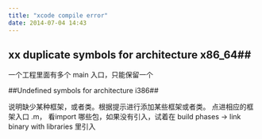 ```yaml
---
title: "xcode compile error"
date: 2014-07-04 14:43
---
```


## xx duplicate symbols for architecture x86_64##

一个工程里面有多个 main 入口，只能保留一个

##Undefined symbols for architecture i386##

说明缺少某种框架，或者类。根据提示进行添加某些框架或者类。
点进相应的框架入口 .m， 看import 哪些包，如果没有引入，试着在 build phases -> link binary with libraries 里引入